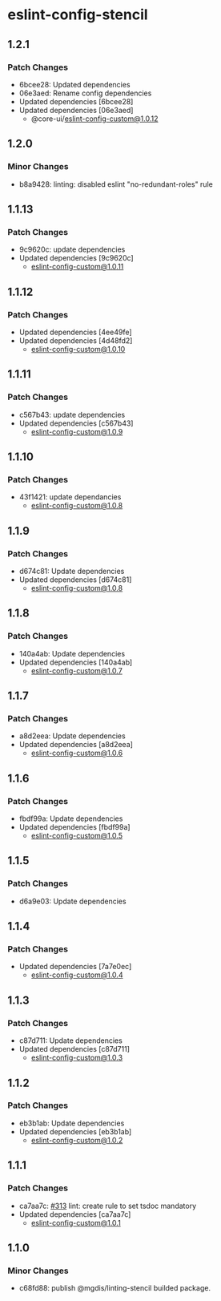 # eslint-config-stencil

## 1.2.1

### Patch Changes

- 6bcee28: Updated dependencies
- 06e3aed: Rename config dependencies
- Updated dependencies [6bcee28]
- Updated dependencies [06e3aed]
  - @core-ui/eslint-config-custom@1.0.12

## 1.2.0

### Minor Changes

- b8a9428: linting: disabled eslint "no-redundant-roles" rule

## 1.1.13

### Patch Changes

- 9c9620c: update dependencies
- Updated dependencies [9c9620c]
  - eslint-config-custom@1.0.11

## 1.1.12

### Patch Changes

- Updated dependencies [4ee49fe]
- Updated dependencies [4d48fd2]
  - eslint-config-custom@1.0.10

## 1.1.11

### Patch Changes

- c567b43: update dependencies
- Updated dependencies [c567b43]
  - eslint-config-custom@1.0.9

## 1.1.10

### Patch Changes

- 43f1421: update dependancies
  - eslint-config-custom@1.0.8

## 1.1.9

### Patch Changes

- d674c81: Update dependencies
- Updated dependencies [d674c81]
  - eslint-config-custom@1.0.8

## 1.1.8

### Patch Changes

- 140a4ab: Update dependencies
- Updated dependencies [140a4ab]
  - eslint-config-custom@1.0.7

## 1.1.7

### Patch Changes

- a8d2eea: Update dependencies
- Updated dependencies [a8d2eea]
  - eslint-config-custom@1.0.6

## 1.1.6

### Patch Changes

- fbdf99a: Update dependencies
- Updated dependencies [fbdf99a]
  - eslint-config-custom@1.0.5

## 1.1.5

### Patch Changes

- d6a9e03: Update dependencies

## 1.1.4

### Patch Changes

- Updated dependencies [7a7e0ec]
  - eslint-config-custom@1.0.4

## 1.1.3

### Patch Changes

- c87d711: Update dependencies
- Updated dependencies [c87d711]
  - eslint-config-custom@1.0.3

## 1.1.2

### Patch Changes

- eb3b1ab: Update dependencies
- Updated dependencies [eb3b1ab]
  - eslint-config-custom@1.0.2

## 1.1.1

### Patch Changes

- ca7aa7c: [#313](https://gitlab.mgdis.fr/core/core-ui/core-ui/-/issues/313) lint: create rule to set tsdoc mandatory
- Updated dependencies [ca7aa7c]
  - eslint-config-custom@1.0.1

## 1.1.0

### Minor Changes

- c68fd88: publish @mgdis/linting-stencil builded package.
